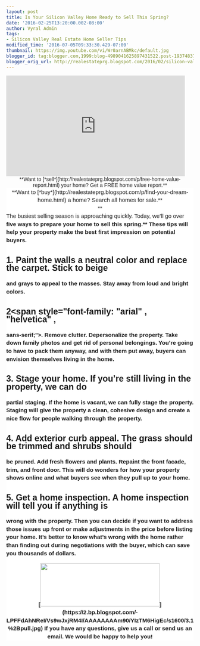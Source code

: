 ```yaml
---
layout: post
title: Is Your Silicon Valley Home Ready to Sell This Spring?
date: '2016-02-25T13:20:00.002-08:00'
author: Vyral Admin
tags:
- Silicon Valley Real Estate Home Seller Tips
modified_time: '2016-07-05T09:33:30.429-07:00'
thumbnail: https://img.youtube.com/vi/Wr0arnABMkc/default.jpg
blogger_id: tag:blogger.com,1999:blog-4989041625897431522.post-1937483739066378685
blogger_orig_url: http://realestateprg.blogspot.com/2016/02/silicon-valley-real-estate-spring-sell.html
---
```


<div class="embed-container"><!--insert embed code here-->   <iframe 
allowfullscreen="" frameborder="0" height="270" 
src="https://www.youtube.com/embed/Wr0arnABMkc" width="480"></iframe> 
<!--end--> 
<div style="text-align: center;"><span style="font-family: &quot;arial&quot; , 
&quot;helvetica&quot; , sans-serif;">**Want to 
[*sell*](http://realestateprg.blogspot.com/p/free-home-value-report.html) your 
home? Get a FREE home value report.**<div style="background-color: white; 
font-family: Arial,Tahoma,Helvetica,FreeSans,sans-serif; font-size: 15.4px; 
line-height: 21.56px; text-align: center;"><span style="font-family: 
&quot;arial&quot; , &quot;helvetica&quot; , sans-serif;">**Want to 
[*buy*](http://realestateprg.blogspot.com/p/find-your-dream-home.html) a home? 
Search all homes for sale.**<div style="background-color: white; font-family: 
Arial,Tahoma,Helvetica,FreeSans,sans-serif; font-size: 15.4px; line-height: 
21.56px; text-align: center;">**<div style="background-color: white; 
font-family: Arial,Tahoma,Helvetica,FreeSans,sans-serif; font-size: 15.4px; 
line-height: 21.56px; text-align: left;"><span style="font-family: 
&quot;arial&quot; , &quot;helvetica&quot; , sans-serif;"><span 
style="font-size: normal;"><span style="font-family: &quot;arial&quot; , 
&quot;helvetica&quot; , sans-serif;">The busiest selling season is approaching 
quickly. Today, we’ll go over <b>five ways to prepare your home to sell this 
spring.** These tips will help your property make the best first impression on 
potential buyers. 

## 1. Paint the walls a neutral color and replace the carpet. Stick to beige 
and grays to appeal to the masses. Stay away from loud and bright colors. 

## 2<span style="font-family: &quot;arial&quot; , &quot;helvetica&quot; , 
sans-serif;">. Remove clutter. Depersonalize the property. Take down family 
photos and get rid of personal belongings. You’re going to have to pack them 
anyway, and with them put away, buyers can envision themselves living in the 
home. 

## 3. Stage your home. If you’re still living in the property, we can do 
partial staging. If the home is vacant, we can fully stage the property. 
Staging will give the property a clean, cohesive design and create a nice flow 
for people walking through the property. 

## 4. Add exterior curb appeal. The grass should be trimmed and shrubs should 
be pruned. Add fresh flowers and plants. Repaint the front facade, trim, and 
front door. This will do wonders for how your property shows online and what 
buyers see when they pull up to your home. 

## 5. Get a home inspection. A home inspection will tell you if anything is 
wrong with the property. Then you can decide if you want to address those 
issues up front or make adjustments in the price before listing your home. 
It’s better to know what’s wrong with the home rather than finding out during 
negotiations with the buyer, which can save you thousands of dollars.<span 
style="font-family: &quot;arial&quot; , &quot;helvetica&quot; , 
sans-serif;"><span style="font-size: normal;"><span style="font-family: 
&quot;arial&quot; , &quot;helvetica&quot; , sans-serif;"> 

<div class="separator" style="clear: both; text-align: center;">[<img 
border="0" height="116" 
src="https://2.bp.blogspot.com/-LPFFdAhNReI/Vs9wJxjRM4I/AAAAAAAAm90/YIzTM6HigEc/s320/3.1%2Bpull.jpg" 
width="320" 
/>](https://2.bp.blogspot.com/-LPFFdAhNReI/Vs9wJxjRM4I/AAAAAAAAm90/YIzTM6HigEc/s1600/3.1%2Bpull.jpg)<span 
style="font-family: &quot;arial&quot; , &quot;helvetica&quot; , 
sans-serif;"><span style="font-size: normal;"><span style="font-family: 
&quot;arial&quot; , &quot;helvetica&quot; , sans-serif;"> 
If you have any questions, give us a call or send us an email. We would be 
happy to help you!  <b> 
</b><div style="background-color: white; font-family: 
Arial,Tahoma,Helvetica,FreeSans,sans-serif; font-size: 15.4px; line-height: 
21.56px; text-align: center;"> 